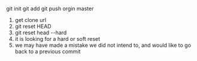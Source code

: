 git init
git add 
git push orgin master

1. get clone url
2. git reset HEAD
3. git reset head --hard
4. it is looking for a hard or soft reset
5. we may have made a mistake we did not intend to, and would like to go back to a previous commit